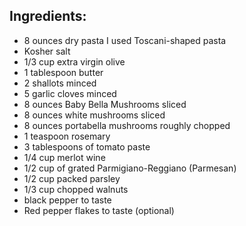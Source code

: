 ## Ingredients:
- 8 ounces dry pasta I used Toscani-shaped pasta
- Kosher salt
- 1/3 cup extra virgin olive
- 1 tablespoon butter
- 2 shallots minced
- 5 garlic cloves minced
- 8 ounces Baby Bella Mushrooms sliced
- 8 ounces white mushrooms sliced
- 8 ounces portabella mushrooms roughly chopped
- 1 teaspoon rosemary
- 3 tablespoons of tomato paste
- 1/4 cup merlot wine
- 1/2 cup of grated Parmigiano-Reggiano (Parmesan)
- 1/2 cup packed parsley
- 1/3 cup chopped walnuts
- black pepper to taste
- Red pepper flakes to taste (optional)